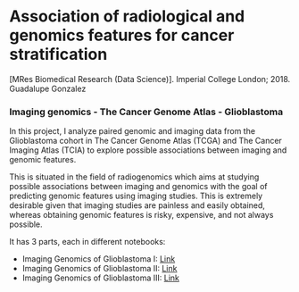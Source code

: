 
# Association of radiological and genomics features for cancer stratification
[MRes Biomedical Research (Data Science)]. Imperial College London; 2018. 
Guadalupe Gonzalez

### Imaging genomics - The Cancer Genome Atlas - Glioblastoma
In this project, I analyze paired genomic and imaging data from the Glioblastoma cohort in The Cancer Genome Atlas (TCGA) and The Cancer Imaging Atlas (TCIA) to explore possible associations between imaging and genomic features. 
    
This is situated in the field of radiogenomics which aims at studying possible associations between imaging and genomics with the goal of predicting genomic features using imaging studies. This is extremely desirable given that imaging studies are painless and easily obtained, whereas obtaining genomic features is risky, expensive, and not always possible. 

It has 3 parts, each in different notebooks:
* Imaging Genomics of Glioblastoma I: [Link](https://github.com/ggonzalezp/data-science-portfolio/blob/master/part_1.ipynb)
* Imaging Genomics of Glioblastoma II: [Link](https://github.com/ggonzalezp/data-science-portfolio/blob/master/part_2.ipynb)
* Imaging Genomics of Glioblastoma III: [Link](https://github.com/ggonzalezp/data-science-portfolio/blob/master/part_3.ipynb)


